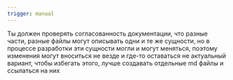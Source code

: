 ```yaml
---
trigger: manual
---
```


Ты должен проверять согласованность документации, что разные части, разные файлы могут описывать одни и те же сущности, но в процессе разработки эти сущности могли и могут меняться, поэтому изменения могут вноситься не везде и где-то оставаться не актуальный вариант, чтобы избегать этого, лучше создавать отдельные md файлы и ссылаться на них